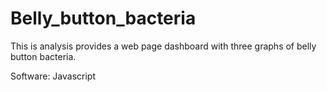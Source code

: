 # Belly_button_bacteria
This is analysis provides a web page dashboard with three graphs of belly button bacteria.

Software: Javascript
